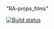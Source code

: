 "RA-props_films" 

[![Build status](https://ci.appveyor.com/api/projects/status/ib37r0m3133ummen?svg=true)](https://ci.appveyor.com/project/anikolaevski/ra-props-films)

